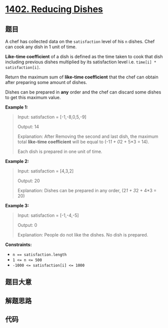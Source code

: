 # [1402. Reducing Dishes](https://leetcode.com/problems/reducing-dishes/)

## 题目

A chef has collected data on the `satisfaction` level of his `n` dishes. Chef
can cook any dish in 1 unit of time.

**Like-time coefficient** of a dish is defined as the time taken to cook that
dish including previous dishes multiplied by its satisfaction level i.e.
`time[i] * satisfaction[i]`.

Return the maximum sum of **like-time coefficient** that the chef can obtain
after preparing some amount of dishes.

Dishes can be prepared in **any** order and the chef can discard some dishes
to get this maximum value.



**Example 1:**

> Input: satisfaction = [-1,-8,0,5,-9]
> 
> Output: 14
> 
> Explanation: After Removing the second and last dish, the maximum total **like-time coefficient** will be equal to (-1*1 + 0*2 + 5*3 = 14).
> 
> Each dish is prepared in one unit of time.

**Example 2:**

> Input: satisfaction = [4,3,2]
> 
> Output: 20
> 
> Explanation: Dishes can be prepared in any order, (2*1 + 3*2 + 4*3 = 20)

**Example 3:**

> Input: satisfaction = [-1,-4,-5]
> 
> Output: 0
> 
> Explanation: People do not like the dishes. No dish is prepared.

**Constraints:**

  * `n == satisfaction.length`
  * `1 <= n <= 500`
  * `-1000 <= satisfaction[i] <= 1000`


## 题目大意

## 解题思路

## 代码

```javascript

```


